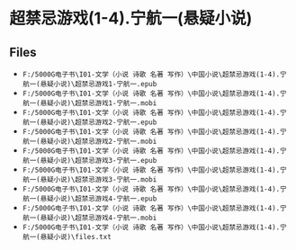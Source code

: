 # 超禁忌游戏(1-4).宁航一(悬疑小说)

## Files

- `F:/5000G电子书\I01-文学（小说 诗歌 名著 写作）\中国小说\超禁忌游戏(1-4).宁航一(悬疑小说)\超禁忌游戏1-宁航一.epub`
- `F:/5000G电子书\I01-文学（小说 诗歌 名著 写作）\中国小说\超禁忌游戏(1-4).宁航一(悬疑小说)\超禁忌游戏1-宁航一.mobi`
- `F:/5000G电子书\I01-文学（小说 诗歌 名著 写作）\中国小说\超禁忌游戏(1-4).宁航一(悬疑小说)\超禁忌游戏2-宁航一.epub`
- `F:/5000G电子书\I01-文学（小说 诗歌 名著 写作）\中国小说\超禁忌游戏(1-4).宁航一(悬疑小说)\超禁忌游戏2-宁航一.mobi`
- `F:/5000G电子书\I01-文学（小说 诗歌 名著 写作）\中国小说\超禁忌游戏(1-4).宁航一(悬疑小说)\超禁忌游戏3-宁航一.epub`
- `F:/5000G电子书\I01-文学（小说 诗歌 名著 写作）\中国小说\超禁忌游戏(1-4).宁航一(悬疑小说)\超禁忌游戏3-宁航一.mobi`
- `F:/5000G电子书\I01-文学（小说 诗歌 名著 写作）\中国小说\超禁忌游戏(1-4).宁航一(悬疑小说)\超禁忌游戏4-宁航一.epub`
- `F:/5000G电子书\I01-文学（小说 诗歌 名著 写作）\中国小说\超禁忌游戏(1-4).宁航一(悬疑小说)\超禁忌游戏4-宁航一.mobi`
- `F:/5000G电子书\I01-文学（小说 诗歌 名著 写作）\中国小说\超禁忌游戏(1-4).宁航一(悬疑小说)\files.txt`
